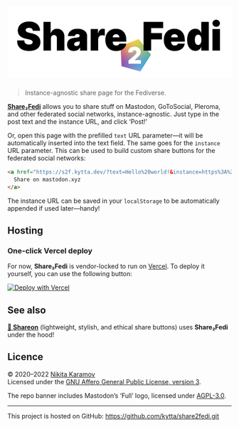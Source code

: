 <h1 align="center"><img src="assets/share2fedi.svg" width="520" height="160" alt="Share2Fedi"></h1>

> Instance-agnostic share page for the Fediverse.

**[Share₂Fedi]** allows you to share stuff on Mastodon, GoToSocial, Pleroma, and other federated social networks, instance-agnostic. Just type in the post text and the instance URL, and click ‘Post!’

Or, open this page with the prefilled `text` URL parameter—it will be automatically inserted into the text field. The same goes for the `instance` URL parameter. This can be used to build custom share buttons for the federated social networks:

```html
<a href="https://s2f.kytta.dev/?text=Hello%20world!&instance=https%3A%2F%2Fmastodon.xyz">
  Share on mastodon.xyz
</a>
```

The instance URL can be saved in your `localStorage` to be automatically appended if used later—handy!

## Hosting

### One-click Vercel deploy

For now, **Share₂Fedi** is vendor-locked to run on [Vercel](https://vercel.com/). To deploy it yourself, you can use the following button:

[![Deploy with Vercel](https://vercel.com/button)](https://vercel.com/new/clone?repository-url=https%3A%2F%2Fgithub.com%2Fkytta%2Ftoot)

<!-- TODO: update the selfhosting instructions -->
<!--
### Host it yourself

Self-hosting **Share₂Fedi** outside of Vercel requires some extra setup:

1. Make sure you have got Node.js v12 or later as well as pnpm installed

2. Build the static part of toot:

   ```sh
   pnpm install    # to install dependencies
   pnpm run build  # to build the website
   ```

3. Run the backend server for the form:

   ```sh
   node api/toot.js
   ```

   or if you want to run the process in the background:

   ```sh
   pm2 start api/toot.js --watch --ignore-watch="node_modules"
   ```

   > You can find a summary for pm2 at: https://pm2.keymetrics.io/docs/usage/quick-start/

4. Set up webserver

   1. Apache

   ```apacheconf
   DocumentRoot "path_to_toot/public"

   ProxyPass "/api/toot"  "http://localhost:8000/"
   ```

   2. Nginx

   ```nginxconf
   root path_to_toot/public;
   index.html;

   location /api/toot {
       proxy_pass http://localhost:8000/;
   }
   ```

   3. Caddy

   ```caddy
   root * path_to_toot/public;
   try_files index.html

   handle_path /api/toot {
      reverse_proxy localhost:8000
   }
   ```
-->

## See also

**[📯 Shareon](https://shareon.js.org)**
(lightweight, stylish, and ethical share buttons) uses **Share₂Fedi** under the hood!

## Licence

© 2020–2022 [Nikita Karamov]\
Licensed under the [GNU Affero General Public License, version 3][AGPL-3.0].

The repo banner includes Mastodon’s ‘Full’ logo, licensed under [AGPL-3.0].

---

This project is hosted on GitHub: <https://github.com/kytta/share2fedi.git>

[AGPL-3.0]: https://spdx.org/licenses/AGPL-3.0-only.html
[Nikita Karamov]: https://www.kytta.dev
[Share₂Fedi]: https://s2f.kytta.dev/
